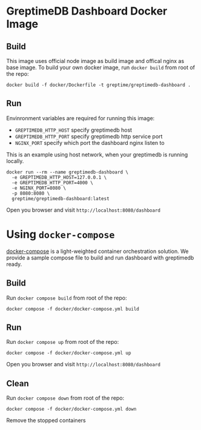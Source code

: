 # GreptimeDB Dashboard Docker Image

## Build

This image uses official node image as build image and offical nginx as base
image. To build your own docker image, run `docker build` from root of the repo:

```
docker build -f docker/Dockerfile -t greptime/greptimedb-dashboard .
```

## Run

Envinronment variables are required for running this image:

- `GREPTIMEDB_HTTP_HOST` specify greptimedb host
- `GREPTIMEDB_HTTP_PORT` specify greptimedb http service port
- `NGINX_PORT` specify which port the dashboard nginx listen to

This is an example using host network, when your greptimedb is running locally.

```
docker run --rm --name greptimedb-dashboard \
  -e GREPTIMEDB_HTTP_HOST=127.0.0.1 \
  -e GREPTIMEDB_HTTP_PORT=4000 \
  -e NGINX_PORT=8080 \
  -p 8080:8080 \
  greptime/greptimedb-dashboard:latest
```

Open you browser and visit `http://localhost:8080/dashboard`

# Using `docker-compose`

[docker-compose](https://docs.docker.com/compose/) is a light-weighted container
orchestration solution. We provide a sample compose file to build and run
dashboard with greptimedb ready.

## Build

Run `docker compose build` from root of the repo:

```
docker compose -f docker/docker-compose.yml build
```

## Run

Run `docker compose up` from root of the repo:

```
docker compose -f docker/docker-compose.yml up
```

Open you browser and visit `http://localhost:8080/dashboard`

## Clean

Run `docker compose down` from root of the repo:

```
docker compose -f docker/docker-compose.yml down
```

Remove the stopped containers
